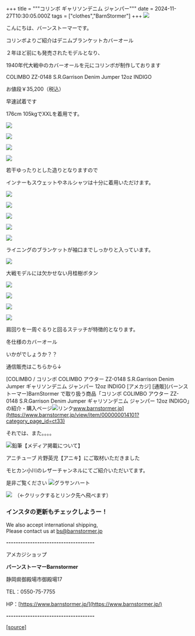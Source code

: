 +++
title = """コリンボ ギャリソンデニム ジャンパー"""
date = 2024-11-27T10:30:05.000Z
tags = ["clothes","BarnStormer"]
+++
[![](https://stat.ameba.jp/user_images/20231023/16/barnstormer-go/b2/03/p/o0420015015354743273.png)](https://ameblo.jp/barnstormer-go/entry-12825670498.html)

こんにちは、バーンストーマーです。

コリンボよりご紹介はデニムブランケットカバーオール

２年ほど前にも発売されたモデルとなり、

1940年代大戦中のカバーオールを元にコリンボが制作しております

COLIMBO ZZ-0148 S.R.Garrison Denim Jumper 12oz INDIGO

お値段￥35,200（税込）

早速試着です

176cm 105kgでXXLを着用です。

[![](https://stat.ameba.jp/user_images/20241127/16/barnstormer-go/19/03/j/o0466070015514912447.jpg)](https://stat.ameba.jp/user_images/20241127/16/barnstormer-go/19/03/j/o0466070015514912447.jpg)

[![](https://stat.ameba.jp/user_images/20241127/16/barnstormer-go/d0/bc/j/o0466070015514912448.jpg)](https://stat.ameba.jp/user_images/20241127/16/barnstormer-go/d0/bc/j/o0466070015514912448.jpg)

[![](https://stat.ameba.jp/user_images/20241127/16/barnstormer-go/12/b0/j/o0466070015514912449.jpg)](https://stat.ameba.jp/user_images/20241127/16/barnstormer-go/12/b0/j/o0466070015514912449.jpg)

[![](https://stat.ameba.jp/user_images/20241127/16/barnstormer-go/f0/b9/j/o0466070015514912451.jpg)](https://stat.ameba.jp/user_images/20241127/16/barnstormer-go/f0/b9/j/o0466070015514912451.jpg)

若干ゆったりとした造りとなりますので

インナーもスウェットやネルシャツは十分に着用いただけます。

[![](https://stat.ameba.jp/user_images/20241127/16/barnstormer-go/8d/a5/j/o0700046615514912454.jpg)](https://stat.ameba.jp/user_images/20241127/16/barnstormer-go/8d/a5/j/o0700046615514912454.jpg)

[![](https://stat.ameba.jp/user_images/20241127/16/barnstormer-go/1d/c9/j/o0466070015514912455.jpg)](https://stat.ameba.jp/user_images/20241127/16/barnstormer-go/1d/c9/j/o0466070015514912455.jpg)

[![](https://stat.ameba.jp/user_images/20241127/16/barnstormer-go/f4/35/j/o0466070015514912456.jpg)](https://stat.ameba.jp/user_images/20241127/16/barnstormer-go/f4/35/j/o0466070015514912456.jpg)

[![](https://stat.ameba.jp/user_images/20241127/16/barnstormer-go/92/6b/j/o0466070015514912459.jpg)](https://stat.ameba.jp/user_images/20241127/16/barnstormer-go/92/6b/j/o0466070015514912459.jpg)

[![](https://stat.ameba.jp/user_images/20241127/18/barnstormer-go/1a/e6/j/o0466070015514952943.jpg)](https://stat.ameba.jp/user_images/20241127/18/barnstormer-go/1a/e6/j/o0466070015514952943.jpg)

ライニングのブランケットが袖口までしっかりと入っています。

[![](https://stat.ameba.jp/user_images/20241127/16/barnstormer-go/15/e8/j/o0466070015514912464.jpg)](https://stat.ameba.jp/user_images/20241127/16/barnstormer-go/15/e8/j/o0466070015514912464.jpg)

大戦モデルには欠かせない月桂樹ボタン

[![](https://stat.ameba.jp/user_images/20241127/16/barnstormer-go/10/0c/j/o0700046615514912467.jpg)](https://stat.ameba.jp/user_images/20241127/16/barnstormer-go/10/0c/j/o0700046615514912467.jpg)

[![](https://stat.ameba.jp/user_images/20241127/16/barnstormer-go/fd/64/j/o0700046615514912472.jpg)](https://stat.ameba.jp/user_images/20241127/16/barnstormer-go/fd/64/j/o0700046615514912472.jpg)

[![](https://stat.ameba.jp/user_images/20241127/16/barnstormer-go/9f/2f/j/o0466070015514912470.jpg)](https://stat.ameba.jp/user_images/20241127/16/barnstormer-go/9f/2f/j/o0466070015514912470.jpg)

[![](https://stat.ameba.jp/user_images/20241127/16/barnstormer-go/65/ec/j/o0466070015514912476.jpg)](https://stat.ameba.jp/user_images/20241127/16/barnstormer-go/65/ec/j/o0466070015514912476.jpg)

肩回りを一周ぐるりと回るステッチが特徴的となります。

冬仕様のカバーオール 

いかがでしょうか？？

通信販売はこちらから↓

[COLIMBO / コリンボ COLIMBO アウター ZZ-0148 S.R.Garrison Denim Jumper ギャリソンデニム ジャンパー 12oz INDIGO \[アメカジ\] \[通販\](バーンストーマー)BarnStormer で取り扱う商品「コリンボ COLIMBO アウター ZZ-0148 S.R.Garrison Denim Jumper ギャリソンデニム ジャンパー 12oz INDIGO」の紹介・購入ページ![リンク](https://c.stat100.ameba.jp/ameblo/symbols/v3.20.0/svg/gray/editor_link.svg)www.barnstormer.jp](https://www.barnstormer.jp/view/item/000000014101?category_page_id=ct33)

それでは、また。。。。

![鉛筆](https://stat100.ameba.jp/blog/ucs/img/char/char3/519.png)【メディア掲載について】

アニチューブ 片野英児【アニキ】にご取材いただきました

モヒカン小川のレザーチャンネルにてご紹介いただいてます。

是非ご覧ください ![グラサンハート](https://stat100.ameba.jp/blog/ucs/img/char/char3/148.png)

[![](https://stat.ameba.jp/user_images/20230412/16/barnstormer-go/6a/23/p/o0108010815269242493.png)](https://www.instagram.com/barnstormer_daily/)　（←クリックするとリンク先へ飛べます）

### インスタの更新もチェックしようー！

We also accept international shipping,  
Please contact us at bs@barnstormer.jp

**\-------------------------------------**

アメカジショップ

**バーンストーマーBarnstormer**

静岡県御殿場市御殿場17

TEL：0550-75-7755

HP：[https://www.barnstormer.jp/](https://www.barnstormer.jp/)

**\-------------------------------------**

[[source]](https://ameblo.jp/barnstormer-go/entry-12876557165.html)

